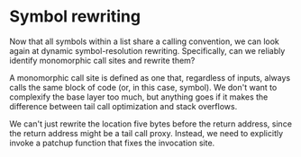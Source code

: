 # Symbol rewriting

Now that all symbols within a list share a calling convention, we can look again
at dynamic symbol-resolution rewriting. Specifically, can we reliably identify
monomorphic call sites and rewrite them?

A monomorphic call site is defined as one that, regardless of inputs, always
calls the same block of code (or, in this case, symbol). We don't want to
complexify the base layer too much, but anything goes if it makes the difference
between tail call optimization and stack overflows.

We can't just rewrite the location five bytes before the return address, since
the return address might be a tail call proxy. Instead, we need to explicitly
invoke a patchup function that fixes the invocation site.